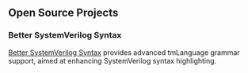 ## Open Source Projects

### Better SystemVerilog Syntax

[Better SystemVerilog Syntax](https://github.com/hankhsu1996/vscode-better-systemverilog-syntax) provides advanced tmLanguage grammar support, aimed at enhancing SystemVerilog syntax highlighting.
